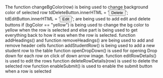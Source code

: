  The function changeBgColor(row) is being used to  change background color of selected row
tdDeleteButton.innerHTML =
    '<button onClick="deleteRowDetails(this)">Delete</button>';
  tdEditButton.innerHTML = '<button onClick="editRowDetails()">Edit</button>'; are being used to add edit and delete buttons
  if (bgColor == "yellow") is being used to change the bg color to yellow when the row is selected and else part is being used to get everything back to how it was when the row is selected.
  function addHeadings() and function removeHeadings() are being used to add and remove header cells
  function addStudentRow() is being used to add a new student row to the table
  function openDropDown() is used for opening Drop down for each row on click of down arrow image.
  function editRowDetails() is used to edit the rows 
  function deleteRowDetails(row) is used to delete the selected row
  function enableSubmit() is used to enable the submit button when a row is selected
  